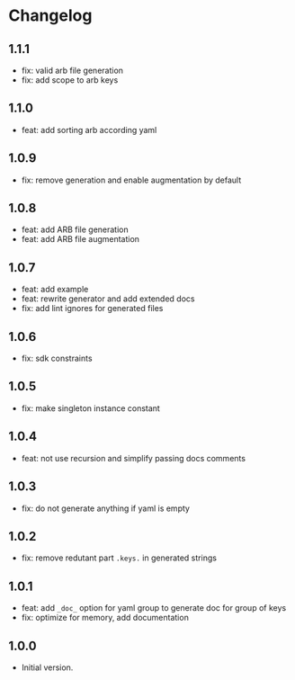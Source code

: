# Changelog

## 1.1.1
- fix: valid arb file generation
- fix: add scope to arb keys

## 1.1.0
- feat: add sorting arb according yaml

## 1.0.9
- fix: remove generation and enable augmentation by default

## 1.0.8
- feat: add ARB file generation
- feat: add ARB file augmentation

## 1.0.7
- feat: add example 
- feat: rewrite generator and add extended docs 
- fix: add lint ignores for generated files

## 1.0.6
- fix: sdk constraints

## 1.0.5
- fix: make singleton instance constant

## 1.0.4
- feat: not use recursion and simplify passing docs comments

## 1.0.3
- fix: do not generate anything if yaml is empty

## 1.0.2
- fix: remove redutant part `.keys.` in generated strings

## 1.0.1
- feat: add `_doc_` option for yaml group to generate doc for group of keys
- fix: optimize for memory, add documentation

## 1.0.0
- Initial version.
